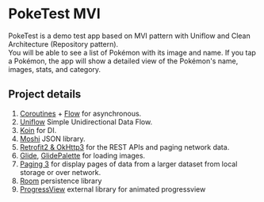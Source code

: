 <h1>PokeTest MVI</h1>

<p>  
PokeTest is a demo test app based on MVI pattern with Uniflow and Clean Architecture (Repository pattern).</br>
You will be able to see a list of Pokémon with its image and name. If you tap a Pokémon, the app will show a detailed view of the Pokémon's name, images, stats, and category.
</p>

## Project details

1. [Coroutines](https://github.com/Kotlin/kotlinx.coroutines) + [Flow](https://kotlin.github.io/kotlinx.coroutines/kotlinx-coroutines-core/kotlinx.coroutines.flow/) for asynchronous. 
2. [Uniflow](https://github.com/uniflow-kt/uniflow-kt) Simple Unidirectional Data Flow.
3. [Koin](https://insert-koin.io/) for DI.
4. [Moshi](https://github.com/square/moshi/) JSON library.
5. [Retrofit2 & OkHttp3](https://github.com/square/retrofit) for the REST APIs and paging network data.
6. [Glide](https://github.com/bumptech/glide), [GlidePalette](https://github.com/florent37/GlidePalette) for loading images.
7. [Paging 3](https://developer.android.com/topic/libraries/architecture/paging/v3-overview) for display pages of data from a larger dataset from local storage or over network.
8. [Room](https://developer.android.com/jetpack/androidx/releases/room) persistence library
9. [ProgressView](https://github.com/skydoves/ProgressView) external library for animated progressview
